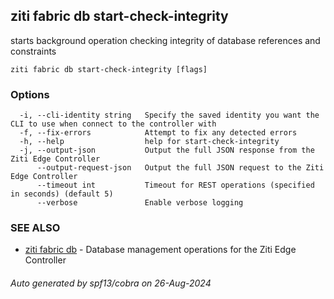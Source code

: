 ## ziti fabric db start-check-integrity

starts background operation checking integrity of database references and constraints

```
ziti fabric db start-check-integrity [flags]
```

### Options

```
  -i, --cli-identity string   Specify the saved identity you want the CLI to use when connect to the controller with
  -f, --fix-errors            Attempt to fix any detected errors
  -h, --help                  help for start-check-integrity
  -j, --output-json           Output the full JSON response from the Ziti Edge Controller
      --output-request-json   Output the full JSON request to the Ziti Edge Controller
      --timeout int           Timeout for REST operations (specified in seconds) (default 5)
      --verbose               Enable verbose logging
```

### SEE ALSO

* [ziti fabric db](../db.md)	 - Database management operations for the Ziti Edge Controller

###### Auto generated by spf13/cobra on 26-Aug-2024
